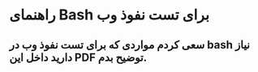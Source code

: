 # راهنمای Bash برای تست نفوذ وب

## سعی کردم مواردی که برای تست نفوذ وب در bash نیاز دارید داخل این PDF توضیح بدم.
